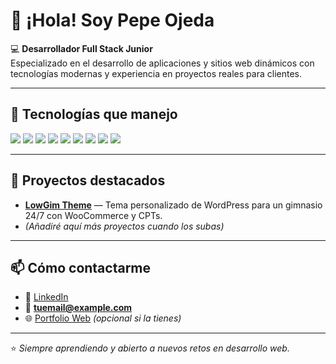 # 👋 ¡Hola! Soy Pepe Ojeda

💻 **Desarrollador Full Stack Junior**  
Especializado en el desarrollo de aplicaciones y sitios web dinámicos con tecnologías modernas y experiencia en proyectos reales para clientes.

---

## 🚀 Tecnologías que manejo
<div>
  <img src="https://img.shields.io/badge/HTML5-E34F26?style=for-the-badge&logo=html5&logoColor=white" />
  <img src="https://img.shields.io/badge/CSS3-1572B6?style=for-the-badge&logo=css3&logoColor=white" />
  <img src="https://img.shields.io/badge/JavaScript-F7DF1E?style=for-the-badge&logo=javascript&logoColor=black" />
  <img src="https://img.shields.io/badge/PHP-777BB4?style=for-the-badge&logo=php&logoColor=white" />
  <img src="https://img.shields.io/badge/Java-007396?style=for-the-badge&logo=java&logoColor=white" />
  <img src="https://img.shields.io/badge/Python-3776AB?style=for-the-badge&logo=python&logoColor=white" />
  <img src="https://img.shields.io/badge/Bootstrap-7952B3?style=for-the-badge&logo=bootstrap&logoColor=white" />
  <img src="https://img.shields.io/badge/Laravel-FF2D20?style=for-the-badge&logo=laravel&logoColor=white" />
  <img src="https://img.shields.io/badge/MySQL-4479A1?style=for-the-badge&logo=mysql&logoColor=white" />
</div>

---

## 📂 Proyectos destacados
- [**LowGim Theme**](https://github.com/joseojedaweb/lowgim-theme) — Tema personalizado de WordPress para un gimnasio 24/7 con WooCommerce y CPTs.
- *(Añadiré aquí más proyectos cuando los subas)*

---

## 📫 Cómo contactarme
- 💼 [LinkedIn](https://www.linkedin.com/in/jos%C3%A9-ojeda-l%C3%B3pez/) 
- 📧 **tuemail@example.com**
- 🌐 [Portfolio Web](https://tuweb.com) *(opcional si la tienes)*

---

⭐ *Siempre aprendiendo y abierto a nuevos retos en desarrollo web.*

